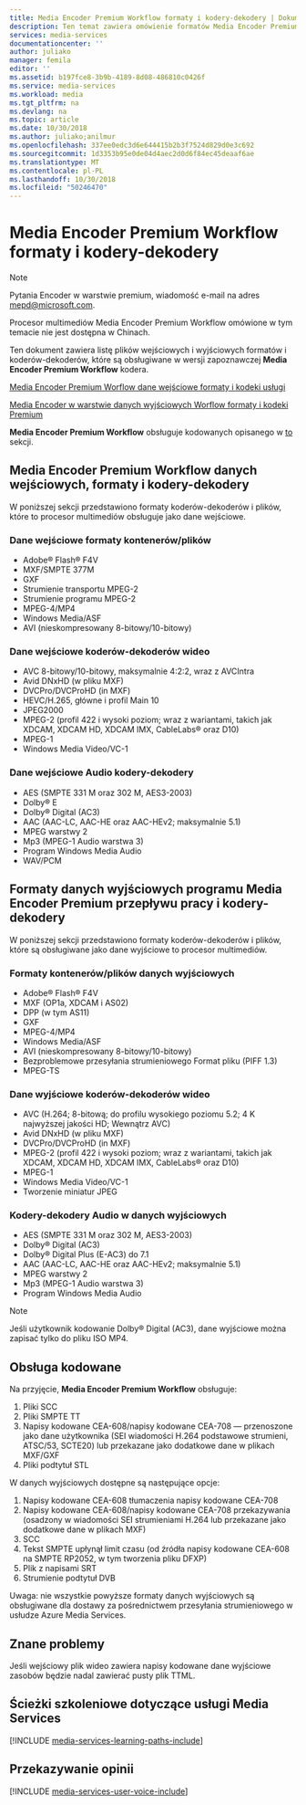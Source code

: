 ```yaml
---
title: Media Encoder Premium Workflow formaty i kodery-dekodery | Dokumentacja firmy Microsoft
description: Ten temat zawiera omówienie formatów Media Encoder Premium przepływu pracy formaty i kodery-dekodery
services: media-services
documentationcenter: ''
author: juliako
manager: femila
editor: ''
ms.assetid: b197fce8-3b9b-4189-8d08-486810c0426f
ms.service: media-services
ms.workload: media
ms.tgt_pltfrm: na
ms.devlang: na
ms.topic: article
ms.date: 10/30/2018
ms.author: juliako;anilmur
ms.openlocfilehash: 337ee0edc3d6e644415b2b3f7524d829d0e3c692
ms.sourcegitcommit: 1d3353b95e0de04d4aec2d0d6f84ec45deaaf6ae
ms.translationtype: MT
ms.contentlocale: pl-PL
ms.lasthandoff: 10/30/2018
ms.locfileid: "50246470"
---
```

# <a name="media-encoder-premium-workflow-formats-and-codecs"></a>Media Encoder Premium Workflow formaty i kodery-dekodery
> [!NOTE]
> Pytania Encoder w warstwie premium, wiadomość e-mail na adres mepd@microsoft.com.
> 
> Procesor multimediów Media Encoder Premium Workflow omówione w tym temacie nie jest dostępna w Chinach. 
> 
> 

Ten dokument zawiera listę plików wejściowych i wyjściowych formatów i koderów-dekoderów, które są obsługiwane w wersji zapoznawczej **Media Encoder Premium Workflow** kodera.

[Media Encoder Premium Worflow dane wejściowe formaty i kodeki usługi](#input_formats)

[Media Encoder w warstwie danych wyjściowych Worflow formaty i kodeki Premium](#output_formats)

**Media Encoder Premium Workflow** obsługuje kodowanych opisanego w [to](#closed_captioning) sekcji. 

## <a id="input_formats"></a>Media Encoder Premium Workflow danych wejściowych, formaty i kodery-dekodery
W poniższej sekcji przedstawiono formaty koderów-dekoderów i plików, które to procesor multimediów obsługuje jako dane wejściowe.

### <a name="input-containerfile-formats"></a>Dane wejściowe formaty kontenerów/plików
* Adobe® Flash® F4V
* MXF/SMPTE 377M
* GXF
* Strumienie transportu MPEG-2
* Strumienie programu MPEG-2
* MPEG-4/MP4
* Windows Media/ASF
* AVI (nieskompresowany 8-bitowy/10-bitowy)

### <a name="input-video-codecs"></a>Dane wejściowe koderów-dekoderów wideo
* AVC 8-bitowy/10-bitowy, maksymalnie 4:2:2, wraz z AVCIntra
* Avid DNxHD (w pliku MXF)
* DVCPro/DVCProHD (in MXF)
* HEVC/H.265, główne i profil Main 10
* JPEG2000
* MPEG-2 (profil 422 i wysoki poziom; wraz z wariantami, takich jak XDCAM, XDCAM HD, XDCAM IMX, CableLabs® oraz D10)
* MPEG-1
* Windows Media Video/VC-1

### <a name="input-audio-codecs"></a>Dane wejściowe Audio kodery-dekodery
* AES (SMPTE 331 M oraz 302 M, AES3-2003)
* Dolby® E
* Dolby® Digital (AC3)
* AAC (AAC-LC, AAC-HE oraz AAC-HEv2; maksymalnie 5.1)
* MPEG warstwy 2
* Mp3 (MPEG-1 Audio warstwa 3)
* Program Windows Media Audio
* WAV/PCM

## <a id="output_format"></a>Formaty danych wyjściowych programu Media Encoder Premium przepływu pracy i kodery-dekodery
W poniższej sekcji przedstawiono formaty koderów-dekoderów i plików, które są obsługiwane jako dane wyjściowe to procesor multimediów.

### <a name="output-containerfile-formats"></a>Formaty kontenerów/plików danych wyjściowych
* Adobe® Flash® F4V
* MXF (OP1a, XDCAM i AS02)
* DPP (w tym AS11)
* GXF
* MPEG-4/MP4
* Windows Media/ASF
* AVI (nieskompresowany 8-bitowy/10-bitowy)
* Bezproblemowe przesyłania strumieniowego Format pliku (PIFF 1.3)
* MPEG-TS 

### <a name="output-video-codecs"></a>Dane wyjściowe koderów-dekoderów wideo
* AVC (H.264; 8-bitową; do profilu wysokiego poziomu 5.2; 4 K najwyższej jakości HD; Wewnątrz AVC)
* Avid DNxHD (w pliku MXF)
* DVCPro/DVCProHD (in MXF)
* MPEG-2 (profil 422 i wysoki poziom; wraz z wariantami, takich jak XDCAM, XDCAM HD, XDCAM IMX, CableLabs® oraz D10)
* MPEG-1
* Windows Media Video/VC-1
* Tworzenie miniatur JPEG

### <a name="output-audio-codecs"></a>Kodery-dekodery Audio w danych wyjściowych
* AES (SMPTE 331 M oraz 302 M, AES3-2003)
* Dolby® Digital (AC3)
* Dolby® Digital Plus (E-AC3) do 7.1
* AAC (AAC-LC, AAC-HE oraz AAC-HEv2; maksymalnie 5.1)
* MPEG warstwy 2
* Mp3 (MPEG-1 Audio warstwa 3)
* Program Windows Media Audio

>[!NOTE]
>Jeśli użytkownik kodowanie Dolby® Digital (AC3), dane wyjściowe można zapisać tylko do pliku ISO MP4.

## <a id="closed_captioning"></a>Obsługa kodowane
Na przyjęcie, **Media Encoder Premium Workflow** obsługuje:

1. Pliki SCC
2. Pliki SMPTE TT
3. Napisy kodowane CEA-608/napisy kodowane CEA-708 — przenoszone jako dane użytkownika (SEI wiadomości H.264 podstawowe strumieni, ATSC/53, SCTE20) lub przekazane jako dodatkowe dane w plikach MXF/GXF
4. Pliki podtytuł STL

W danych wyjściowych dostępne są następujące opcje:

1. Napisy kodowane CEA-608 tłumaczenia napisy kodowane CEA-708
2. Napisy kodowane CEA-608/napisy kodowane CEA-708 przekazywania (osadzony w wiadomości SEI strumieniami H.264 lub przekazane jako dodatkowe dane w plikach MXF)
3. SCC
4. Tekst SMPTE upłynął limit czasu (od źródła napisy kodowane CEA-608 na SMPTE RP2052, w tym tworzenia pliku DFXP)
5. Plik z napisami SRT
6. Strumienie podtytuł DVB

Uwaga: nie wszystkie powyższe formaty danych wyjściowych są obsługiwane dla dostawy za pośrednictwem przesyłania strumieniowego w usłudze Azure Media Services.

## <a name="known-issues"></a>Znane problemy
Jeśli wejściowy plik wideo zawiera napisy kodowane dane wyjściowe zasobów będzie nadal zawierać pusty plik TTML. 

## <a name="media-services-learning-paths"></a>Ścieżki szkoleniowe dotyczące usługi Media Services
[!INCLUDE [media-services-learning-paths-include](../../../includes/media-services-learning-paths-include.md)]

## <a name="provide-feedback"></a>Przekazywanie opinii
[!INCLUDE [media-services-user-voice-include](../../../includes/media-services-user-voice-include.md)]

